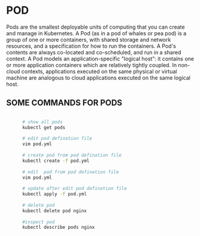 # POD

Pods are the smallest deployable units of computing that you can create and manage in Kubernetes.
A Pod (as in a pod of whales or pea pod) is a group of one or more containers, with shared storage and network resources,
and a specification for how to run the containers. A Pod's contents are always co-located and co-scheduled, and run in a shared context.
A Pod models an application-specific "logical host": it contains one or more application containers which are relatively tightly coupled.
In non-cloud contexts, applications executed on the same physical or virtual machine are analogous to cloud applications executed on the 
same logical host.


  
## SOME COMMANDS FOR PODS


``` sh

      # show all pods
      kubectl get pods
      
      # edit pod defination file
      vim pod.yml
      
      # create pod from pod defination file
      kubectl create -f pod.yml 
      
      # edit  pod from pod defination file
      vim pod.yml
      
      # update after edit pod defination file
      kubectl apply -f pod.yml 
      
      # delete pod
      kubectl delete pod nginx 
      
      #inspect pod
      kubectl describe pods nginx 

```

